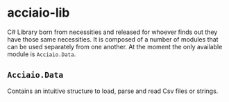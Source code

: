 # acciaio-lib
C# Library born from necessities and released for whoever finds out they have those same necessities. It is composed of a number of modules that can be used separately from one another. At the moment the only available module is `Acciaio.Data`.

## `Acciaio.Data`
Contains an intuitive structure to load, parse and read Csv files or strings.
